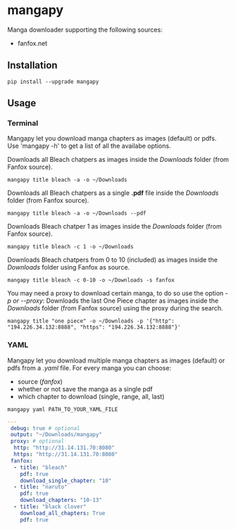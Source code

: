 # mangapy

Manga downloader supporting the following sources:

- fanfox.net

## Installation

```
pip install --upgrade mangapy
```

## Usage

### Terminal

Mangapy let you download manga chapters as images (default) or pdfs.
Use 'mangapy -h' to get a list of all the availabe options.

Downloads all Bleach chatpers as images inside the *Downloads* folder (from Fanfox source).  

```
mangapy title bleach -a -o ~/Downloads
```

Downloads all Bleach chatpers as a single **.pdf** file inside the *Downloads* folder (from Fanfox source).  

```
mangapy title bleach -a -o ~/Downloads --pdf
```

Downloads Bleach chatper 1 as images inside the *Downloads* folder (from Fanfox source).  

```
mangapy title bleach -c 1 -o ~/Downloads
```

Downloads Bleach chatpers from 0 to 10 (included) as images inside the *Downloads* folder using Fanfox as source.  

```
mangapy title bleach -c 0-10 -o ~/Downloads -s fanfox
```

You may need a proxy to download certain manga, to do so use the option *-p or --proxy*:
Downloads the last One Piece chapter as images inside the *Downloads* folder (from Fanfox source) using the proxy during the search.  

```
mangapy title "one piece" -o ~/Downloads -p '{"http": "194.226.34.132:8888", "https": "194.226.34.132:8888"}'
```

### YAML

Mangapy let you download multiple manga chapters as images (default) or pdfs from a *.yaml* file.
For every manga you can choose:
- source (*fanfox*)
- whether or not save the manga as a single pdf
- which chapter to download (single, range, all, last)

```
mangapy yaml PATH_TO_YOUR_YAML_FILE
```

```yaml
--- 
 debug: true # optional
 output: "~/Downloads/mangapy"
 proxy: # optional
  http: "http://31.14.131.70:8080"
  https: "http://31.14.131.70:8080" 
 fanfox:
  - title: "bleach"
    pdf: true
    download_single_chapter: "10"
  - title: "naruto"
    pdf: true
    download_chapters: "10-13"
  - title: "black clover"
    download_all_chapters: True
    pdf: true
```